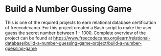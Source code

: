 # Build a Number Gussing Game
This is one of the required projects to earn relational database certification of freecodecamp. For this project created a Bash script to make the user guess the secret number between 1 - 1000.
Complete overview of the project can be found at https://www.freecodecamp.org/learn/relational-database/build-a-number-guessing-game-project/build-a-number-guessing-game
